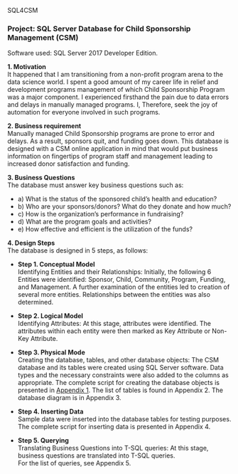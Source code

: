 SQL4CSM
### Project: 	SQL Server Database for Child Sponsorship Management (CSM)
Software used: 	SQL Server 2017 Developer Edition.<br />

<b>1.	Motivation</b> <br />
It happened that I am transitioning from a non-profit program arena to the data science world. I spent a good amount of my career life in relief and development programs management of which Child Sponsorship Program was a major component. I experienced firsthand the pain due to data errors and delays in manually managed programs. I, Therefore, seek the joy of automation for everyone involved in such programs.<br />

<b>2.	Business requirement</b> <br /> 
Manually managed Child Sponsorship programs are prone to error and delays. As a result, sponsors quit, and funding goes down. This database is designed with a CSM online application in mind that would put business information on fingertips of program staff and management leading to increased donor satisfaction and funding. <br />

<b>3.	Business Questions</b> <br /> 
The database must answer key business questions such as:<br />
- a) What is the status of the sponsored child’s health and education?<br />
- b) Who are your sponsors/donors? What do they donate and how much?<br />
- c) How is the organization’s performance in fundraising?<br />
- d) What are the program goals and activities?<br />
- e) How effective and efficient is the utilization of the funds?<br />

<b>4.	Design Steps</b> <br /> The database is designed in 5 steps, as follows:<br />

- <b>Step 1. Conceptual Model </b> <br /> Identifying Entities and their Relationships: Initially, the following 6 Entities were identified: Sponsor, Child, Community, Program, Funding, and Management. A further examination of the entities led to creation of several more entities. Relationships between the entities was also determined.<br />

- <b>Step 2. Logical Model </b> <br /> Identifying Attributes: At this stage, attributes were identified. The attributes within each entity were then marked as Key Attribute or Non-Key Attribute.<br />

- <b>Step 3. Physical Mode </b> <br /> Creating the database, tables, and other database objects: The CSM database and its tables were created using SQL Server software. Data types and the necessary constraints were also added to the columns as appropriate. The complete script for creating the database objects is presented in [Appendix 1](https://github.com/tsegayeh/SQL4CSM/blob/main/A_CreateDatabaseAndTables.sql).
The list of tables is found in Appendix 2. The database diagram is in Appendix 3.<br />

- <b>Step 4. Inserting Data </b> <br /> Sample data were inserted into the database tables for testing purposes. <br />
The complete script for inserting data is presented in Appendix 4. <br />

- <b>Step 5. Querying</b> <br /> Translating Business Questions into T-SQL queries: At this stage, business questions are translated into T-SQL queries. <br />
For the list of queries, see Appendix 5.
